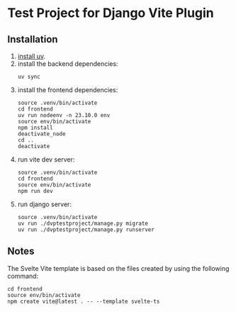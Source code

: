 # Test Project for Django Vite Plugin

## Installation

1. [install uv](https://docs.astral.sh/uv/getting-started/installation/).
2. install the backend dependencies:
    ```shell
    uv sync
    ```
3. install the frontend dependencies:
    ```shell
    source .venv/bin/activate
    cd frontend
    uv run nodeenv -n 23.10.0 env
    source env/bin/activate
    npm install
    deactivate_node
    cd ..
    deactivate
    ```
4. run vite dev server:
    ```shell
    source .venv/bin/activate
    cd frontend
    source env/bin/activate
    npm run dev
    ```
5. run django server:
    ```shell
    source .venv/bin/activate
    uv run ./dvptestproject/manage.py migrate
    uv run ./dvptestproject/manage.py runserver
    ```

## Notes

The Svelte Vite template is based on the files created by using the following command:

```shell
cd frontend
source env/bin/activate
npm create vite@latest . -- --template svelte-ts
```
